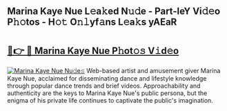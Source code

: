 ## Marina Kaye Nue L𝚎a𝚔ed N𝚞𝚍e - Part-IeY Vi𝚍𝚎o P𝚑𝚘tos - H𝚘𝚝 O𝚗𝚕yf𝚊ns L𝚎a𝚔s yAEaR

# <h2><a href="http://kf4koyl.oniu.top/?m=Marina+Kaye+Nue">🔗👉 🔴 Marina Kaye Nue P𝚑ot𝚘𝚜 V𝚒d𝚎o</a></h2>

[![Marina Kaye Nue Nu𝚍e𝚜](https://i.imgur.com/0qMVB7G.gif)](http://kf4koyl.oniu.top/?m=Marina+Kaye+Nue)
Web-based artist and amusement giver Marina Kaye Nue, acclaimed for disseminating dance and lifestyle knowledge through popular dance trends and brief videos. Approachability and authenticity are the keys to Marina Kaye Nue's public persona, but the enigma of his private life continues to captivate the public's imagination.  
